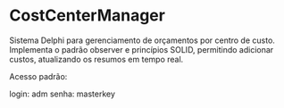 # CostCenterManager
Sistema Delphi para gerenciamento de orçamentos por centro de custo. Implementa o padrão observer e princípios SOLID, permitindo adicionar custos, atualizando os resumos em tempo real. 

Acesso padrão:

login: adm
senha: masterkey
